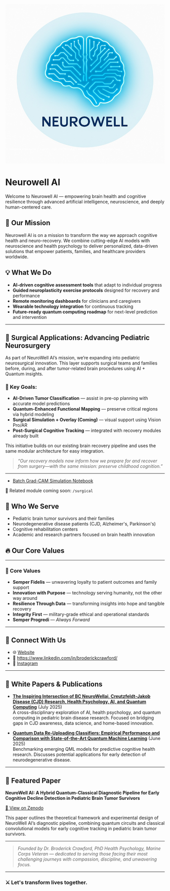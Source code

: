 ![Neurowell AI Banner](https://github.com/drbroderickcrawford/NEUROWELLAI/blob/main/NeuroWellAI_Profile_With_Description.jpeg?raw=true)
# Neurowell AI

Welcome to Neurowell AI — empowering brain health and cognitive resilience through advanced artificial intelligence, neuroscience, and deeply human-centered care.

## 🌟 Our Mission

Neurowell AI is on a mission to transform the way we approach cognitive health and neuro-recovery. We combine cutting-edge AI models with neuroscience and health psychology to deliver personalized, data-driven solutions that empower patients, families, and healthcare providers worldwide.

## 💡 What We Do

- **AI-driven cognitive assessment tools** that adapt to individual progress
- **Guided neuroplasticity exercise protocols** designed for recovery and performance
- **Remote monitoring dashboards** for clinicians and caregivers
- **Wearable technology integration** for continuous tracking
- **Future-ready quantum computing roadmap** for next-level prediction and intervention
- ---

## 🧩 Surgical Applications: Advancing Pediatric Neurosurgery

As part of NeuroWell AI’s mission, we’re expanding into pediatric neurosurgical innovation. This layer supports surgical teams and families before, during, and after tumor-related brain procedures using AI + Quantum insights.

### 🚨 Key Goals:
- **AI-Driven Tumor Classification** — assist in pre-op planning with accurate model predictions
- **Quantum-Enhanced Functional Mapping** — preserve critical regions via hybrid modeling
- **Surgical Simulation + Overlay (Coming)** — visual support using Vision Pro/AR
- **Post-Surgical Cognitive Tracking** — integrated with recovery modules already built

This initiative builds on our existing brain recovery pipeline and uses the same modular architecture for easy integration.

> *“Our recovery models now inform how we prepare for and recover from surgery—with the same mission: preserve childhood cognition.”*
---

- [Batch Grad-CAM Simulation Notebook](notebooks/batch_gradcam_pipeline_colab.ipynb)



📂 Related module coming soon: `/surgical`


## 🧬 Who We Serve

- Pediatric brain tumor survivors and their families
- Neurodegenerative disease patients (CJD, Alzheimer's, Parkinson's)
- Cognitive rehabilitation centers
- Academic and research partners focused on brain health innovation

## 🔥 Our Core Values

---

### 🧭 Core Values

- **Semper Fidelis** — unwavering loyalty to patient outcomes and family support  
- **Innovation with Purpose** — technology serving humanity, not the other way around  
- **Resilience Through Data** — transforming insights into hope and tangible recovery  
- **Integrity First** — military-grade ethical and operational standards  
- **Semper Progredi** — *Always Forward*

---


## 🚀 Connect With Us

- 🌐 [Website](https://neurowellai.com)
- 💼 https://www.linkedin.com/in/broderickcrawford/
- 📸 [Instagram](https://www.instagram.com/neurowell.ai/)

---

## 📄 White Papers & Publications

- **[The Inspiring Intersection of BC NeuroWellai, Creutzfeldt‑Jakob Disease (CJD) Research, Health Psychology, AI, and Quantum Computing](https://zenodo.org/records/15874309)** (July 2025)  
  A cross-disciplinary exploration of AI, health psychology, and quantum computing in pediatric brain disease research. Focused on bridging gaps in CJD awareness, data science, and home-based innovation.

- **[Quantum Data Re‑Uploading Classifiers: Empirical Performance and Comparison with State‑of‑the‑Art Quantum Machine Learning](https://zenodo.org/records/15765684)** (June 2025)  
  Benchmarking emerging QML models for predictive cognitive health research. Discusses potential applications for early detection of neurodegenerative disease.

---

## 📄 Featured Paper

**NeuroWell AI: A Hybrid Quantum-Classical Diagnostic Pipeline for Early Cognitive Decline Detection in Pediatric Brain Tumor Survivors**

[🔗 View on Zenodo](https://zenodo.org/record/16647807)

This paper outlines the theoretical framework and experimental design of NeuroWell AI’s diagnostic pipeline, combining quantum circuits and classical convolutional models for early cognitive tracking in pediatric brain tumor survivors.

---


> *Founded by Dr. Broderick Crawford, PhD Health Psychology, Marine Corps Veteran — dedicated to serving those facing their most challenging journeys with compassion, discipline, and unwavering focus.*

---

### ⚔️ Let's transform lives together.
